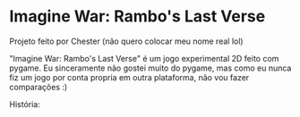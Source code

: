 # Imagine War: Rambo's Last Verse
Projeto feito por Chester (não quero colocar meu nome real lol)

"Imagine War: Rambo's Last Verse" é um jogo experimental 2D feito com pygame.
Eu sinceramente não gostei muito do pygame, mas como eu nunca fiz um jogo por conta propria em outra plataforma, não vou fazer comparações :)

História:
